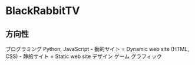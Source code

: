# BlackRabbitTV

## 方向性

プログラミング
  Python, JavaScript - 動的サイト = Dynamic web site
  (HTML, CSS) - 静的サイト = Static web site
デザイン
ゲーム
グラフィック
